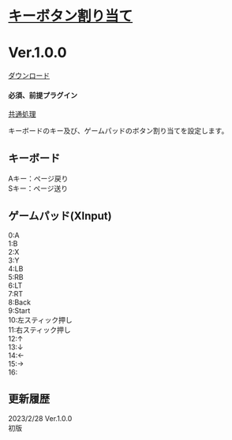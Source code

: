 # [キーボタン割り当て](https://raw.githubusercontent.com/nuun888/MZ/master/NUUN_UserKey.js)
# Ver.1.0.0
[ダウンロード](https://raw.githubusercontent.com/nuun888/MZ/master/NUUN_UserKey.js)
#### 必須、前提プラグイン
[共通処理](https://github.com/nuun888/MZ/blob/master/README/Base.md)  

キーボードのキー及び、ゲームパッドのボタン割り当てを設定します。  

## キーボード  
Aキー：ページ戻り  
Sキー：ページ送り  

## ゲームパッド(XInput)  
0:A  
1:B  
2:X  
3:Y  
4:LB  
5:RB  
6:LT  
7:RT  
8:Back  
9:Start  
10:左スティック押し  
11:右スティック押し  
12:↑  
13:↓  
14:←  
15:→  
16:  

## 更新履歴
2023/2/28 Ver.1.0.0  
初版  
